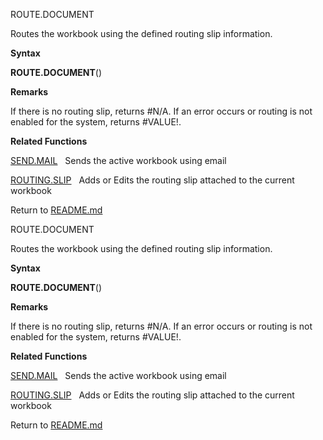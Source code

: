 ROUTE.DOCUMENT

Routes the workbook using the defined routing slip information.

**Syntax**

**ROUTE.DOCUMENT**()

**Remarks**

If there is no routing slip, returns \#N/A. If an error occurs or
routing is not enabled for the system, returns \#VALUE\!.

**Related Functions**

[SEND.MAIL](SEND.MAIL.md)   Sends the active workbook using email

[ROUTING.SLIP](ROUTING.SLIP.md)   Adds or Edits the routing slip attached to the current
workbook



Return to [README.md](README.md)

ROUTE.DOCUMENT

Routes the workbook using the defined routing slip information.

**Syntax**

**ROUTE.DOCUMENT**()

**Remarks**

If there is no routing slip, returns \#N/A. If an error occurs or
routing is not enabled for the system, returns \#VALUE\!.

**Related Functions**

[SEND.MAIL](SEND.MAIL.md)   Sends the active workbook using email

[ROUTING.SLIP](ROUTING.SLIP.md)   Adds or Edits the routing slip attached to the current
workbook



Return to [README.md](README.md)

